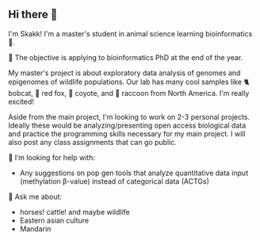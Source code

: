 ## Hi there 👋

I'm Skakk! I'm a master's student in animal science learning bioinformatics 🌱.

🎯 The objective is applying to bioinformatics PhD at the end of the year.

My master's project is about exploratory data analysis of genomes and epigenomes of wildlife populations. Our lab has many cool samples like 🐈 bobcat, 🦊 red fox, 🐺 coyote, and 🦝 raccoon from North America. I'm really excited!

Aside from the main project, I'm looking to work on 2-3 personal projects. Ideally these would be analyzing/presenting open access biological data and practice the programming skills necessary for my main project. I will also post any class assignments that can go public.

🤔 I’m looking for help with:
- Any suggestions on pop gen tools that analyze quantitative data input (methylation β-value) instead of categorical data (ACTGs)

💬 Ask me about:
- horses! cattle! and maybe wildlife
- Eastern asian culture
- Mandarin

<!--
**Skakk43/Skakk43** is a ✨ _special_ ✨ repository because its `README.md` (this file) appears on your GitHub profile.

Here are some ideas to get you started:

- 🔭 I’m currently working on ...
- 🌱 I’m currently learning ...
- 👯 I’m looking to collaborate on ...
- 🤔 I’m looking for help with ...
- 💬 Ask me about ...
- 📫 How to reach me: ...
- 😄 Pronouns: ...
- ⚡ Fun fact: ...
-->
